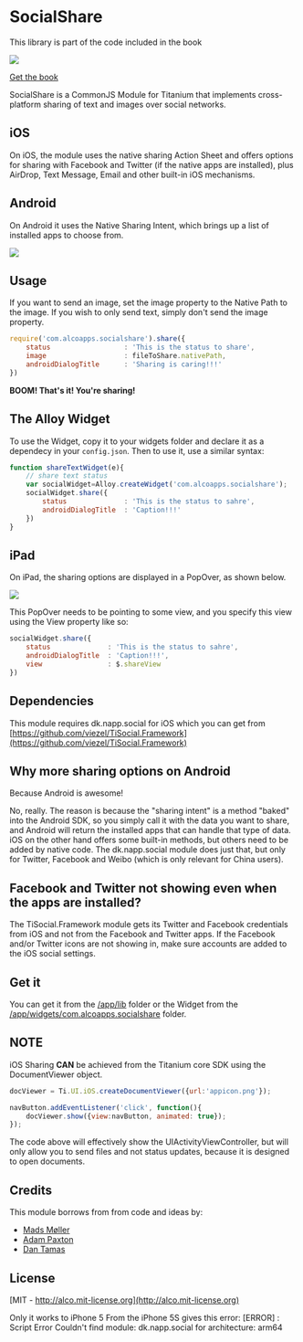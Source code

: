 # SocialShare


This library is part of the code included in the book

![](http://sht.tl/bHsIKt)

[Get the book](http://buildmobileapps.io)

SocialShare is a CommonJS Module for Titanium that implements cross-platform sharing of text and images over social networks.

## iOS
On iOS, the module uses the native sharing Action Sheet and offers options for sharing with Facebook and Twitter (if the native apps are installed),
plus AirDrop, Text Message, Email and other built-in iOS mechanisms.

## Android
On Android it uses the Native Sharing Intent, which brings up a list of installed apps to choose from.

![](http://drops.ricardoalcocer.com/drops/ios_android_sharing-y54AvtkxtS.png)

## Usage

If you want to send an image, set the image property to the Native Path to the image.  If you wish to only send text, simply don't send the image property.
```javascript
require('com.alcoapps.socialshare').share({
	status 					: 'This is the status to share',
	image 					: fileToShare.nativePath,
	androidDialogTitle 		: 'Sharing is caring!!!'
})
```

**BOOM!  That's it!  You're sharing!**

## The Alloy Widget

To use the Widget, copy it to your widgets folder and declare it as a dependecy in your ```config.json```.  Then to use it, use a similar syntax:

```javascript
function shareTextWidget(e){
	// share text status
	var socialWidget=Alloy.createWidget('com.alcoapps.socialshare');
	socialWidget.share({
		status 				: 'This is the status to sahre',
		androidDialogTitle 	: 'Caption!!!'
	})
}
```

## iPad

On iPad, the sharing options are displayed in a PopOver, as shown below.

![](http://drops.ricardoalcocer.com/drops/Screen%20Shot%202015-04-15%20at%206.22.41%20PM-24gpJJiOO3.png)

This PopOver needs to be pointing to some view, and you specify this view using the View property like so:

```javascript
socialWidget.share({
	status 				: 'This is the status to sahre',
	androidDialogTitle 	: 'Caption!!!',
	view 				: $.shareView
})
```


## Dependencies
This module requires dk.napp.social for iOS which you can get from [https://github.com/viezel/TiSocial.Framework](https://github.com/viezel/TiSocial.Framework)


## Why more sharing options on Android

Because Android is awesome!

No, really.  The reason is because the "sharing intent" is a method "baked" into the Android SDK, so you simply call it with the data you want to share, and Android will return the installed apps that can handle that type of data.  iOS on the other hand offers some built-in methods, but others need to be added by native code.  The dk.napp.social module does just that, but only for Twitter, Facebook and Weibo (which is only relevant for China users).

## Facebook and Twitter not showing even when the apps are installed?

The TiSocial.Framework module gets its Twitter and Facebook credentials from iOS and not from the Facebook and Twitter apps.  If the Facebook and/or Twitter icons are not showing in, make sure accounts are added to the iOS social settings.

## Get it
You can get it from the [/app/lib](https://github.com/ricardoalcocer/socialshare/tree/master/app/lib) folder or the Widget from the [/app/widgets/com.alcoapps.socialshare](https://github.com/ricardoalcocer/socialshare/tree/master/app/widgets/com.alcoapps.socialshare) folder.

## NOTE
iOS Sharing **CAN** be achieved from the Titanium core SDK using the DocumentViewer object.

```javascript
docViewer = Ti.UI.iOS.createDocumentViewer({url:'appicon.png'});

navButton.addEventListener('click', function(){
    docViewer.show({view:navButton, animated: true});
});
```

The code above will effectively show the UIActivityViewController, but will only allow you to send files and not status updates, because it is designed to open documents.

## Credits
This module borrows from from code and ideas by:

* [Mads Møller](https://github.com/viezel/)
* [Adam Paxton](https://github.com/adampax/)
* [Dan Tamas](https://github.com/rborn)

## License
[MIT - http://alco.mit-license.org](http://alco.mit-license.org)

Only it works to iPhone 5
From the iPhone 5S gives this error: [ERROR] :  Script Error Couldn't find module: dk.napp.social for architecture: arm64
